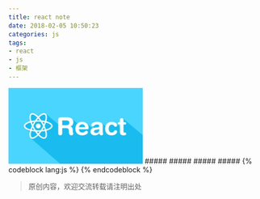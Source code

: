 ```yaml
---
title: react note
date: 2018-02-05 10:50:23
categories: js
tags: 
- react
- js
- 框架
---
```

<img src="20180205reactnote/react.jpg" width="266px" height="150px"/>
##### 
##### 
##### 
##### 
{% codeblock lang:js %}
{% endcodeblock %}

>原创内容，欢迎交流转载请注明出处
